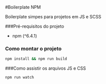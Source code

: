 #Boilerplate NPM

Boilerplate simpes para projetos em JS e SCSS

###Pré-requisitos do projeto

-  npm (^6.4.1)

### Como montar o projeto 

```bash
npm install && npm run build
```

###Como assistir os arquivos JS e CSS

```bash
npm run watch
```